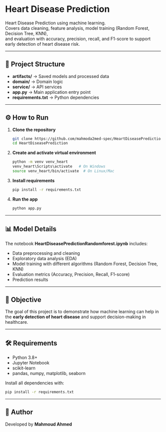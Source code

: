 # Heart Disease Prediction

Heart Disease Prediction using machine learning.  
Covers data cleaning, feature analysis, model training (Random Forest, Decision Tree, KNN),  
and evaluation with accuracy, precision, recall, and F1-score to support early detection of heart disease risk.

---

## 📂 Project Structure
- **artifacts/** → Saved models and processed data  
- **domain/** → Domain logic  
- **service/** → API services  
- **app.py** → Main application entry point  
- **requirements.txt** → Python dependencies  

---

## ⚙️ How to Run
1. **Clone the repository**
   ```bash
   git clone https://github.com/mahmoda2med-spec/HeartDiseasePrediction.git
   cd HeartDiseasePrediction
   ```

2. **Create and activate virtual environment**
   ```bash
   python -m venv venv_heart
   venv_heart\Scripts\activate   # On Windows
   source venv_heart/bin/activate  # On Linux/Mac
   ```

3. **Install requirements**
   ```bash
   pip install -r requirements.txt
   ```

4. **Run the app**
   ```bash
   python app.py
   ```

---

## 📊 Model Details
The notebook **HeartDiseasePredictionRandomforest.ipynb** includes:
- Data preprocessing and cleaning  
- Exploratory data analysis (EDA)  
- Model training with different algorithms (Random Forest, Decision Tree, KNN)  
- Evaluation metrics (Accuracy, Precision, Recall, F1-score)  
- Prediction results  

---

## 🎯 Objective
The goal of this project is to demonstrate how machine learning can help in the **early detection of heart disease** and support decision-making in healthcare.

---

## 🛠️ Requirements
- Python 3.8+  
- Jupyter Notebook  
- scikit-learn  
- pandas, numpy, matplotlib, seaborn  

Install all dependencies with:
```bash
pip install -r requirements.txt
```

---

## 📌 Author
Developed by **Mahmoud Ahmed**
